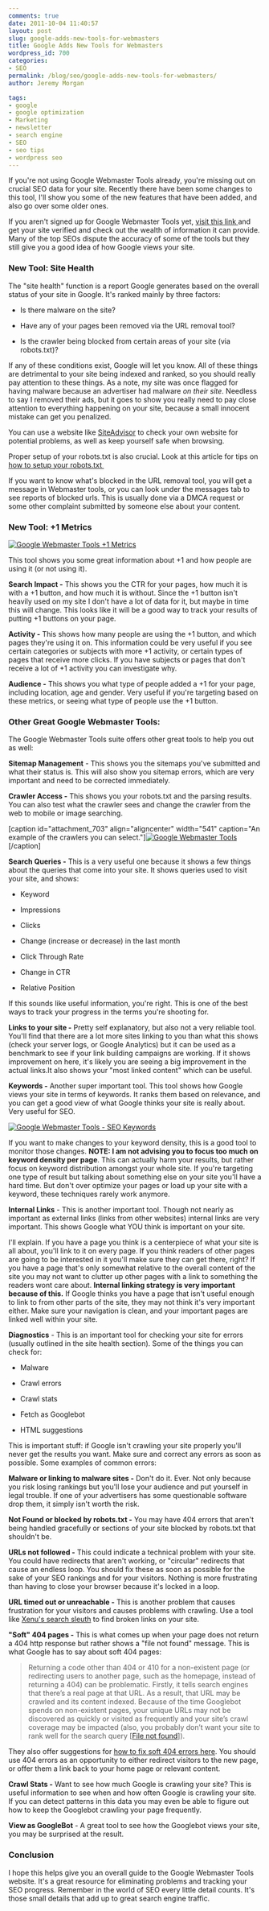 ```yaml
---
comments: true
date: 2011-10-04 11:40:57
layout: post
slug: google-adds-new-tools-for-webmasters
title: Google Adds New Tools for Webmasters
wordpress_id: 700
categories:
- SEO
permalink: /blog/seo/google-adds-new-tools-for-webmasters/
author: Jeremy Morgan

tags:
- google
- google optimization
- Marketing
- newsletter
- search engine
- SEO
- seo tips
- wordpress seo
---
```


If you're not using Google Webmaster Tools already, you're missing out on crucial SEO data for your site. Recently there have been some changes to this tool, I'll show you some of the new features that have been added, and also go over some older ones.

If you aren't signed up for Google Webmaster Tools yet, [visit this link ](https://www.google.com/webmasters/)and get your site verified and check out the wealth of information it can provide. Many of the top SEOs dispute the accuracy of some of the tools but they still give you a good idea of how Google views your site.


### New Tool: Site Health


The "site health" function is a report Google generates based on the overall status of your site in Google. It's ranked mainly by three factors:



	
  * Is there malware on the site?

	
  * Have any of your pages been removed via the URL removal tool?

	
  * Is the crawler being blocked from certain areas of your site (via robots.txt)?


If any of these conditions exist, Google will let you know. All of these things are detrimental to your site being indexed and ranked, so you should really pay attention to these things. As a note, my site was once flagged for having malware because an advertiser had malware _on their site_. Needless to say I removed their ads, but it goes to show you really need to pay close attention to everything happening on your site, because a small innocent mistake can get you penalized.

You can use a website like [SiteAdvisor](http://www.siteadvisor.com/) to check your own website for potential problems, as well as keep yourself safe when browsing.

Proper setup of your robots.txt is also crucial. Look at this article for tips on [how to setup your robots.txt  ](http://www.seoconsultants.com/robots-text-file/)

If you want to know what's blocked in the URL removal tool, you will get a message in Webmaster tools, or you can look under the messages tab to see reports of blocked urls. This is usually done via a DMCA request or some other complaint submitted by someone else about your content.


### New Tool: +1 Metrics


[![Google Webmaster Tools +1 Metrics](http://jeremymorgan.s3.amazonaws.com/wp-content/uploads/2011/10/google-webmaster-tools-plus.jpg)](http://jeremymorgan.s3.amazonaws.com/wp-content/uploads/2011/10/google-webmaster-tools-plus.jpg)

This tool shows you some great information about +1 and how people are using it (or not using it).

**Search Impact -** This shows you the CTR for your pages, how much it is with a +1 button, and how much it is without. Since the +1 button isn't heavily used on my site I don't have a lot of data for it, but maybe in time this will change. This looks like it will be a good way to track your results of putting +1 buttons on your page.

**Activity -** This shows how many people are using the +1 button, and which pages they're using it on. This information could be very useful if you see certain categories or subjects with more +1 activity, or certain types of pages that receive more clicks. If you have subjects or pages that don't receive a lot of +1 activity you can investigate why.

**Audience -** This shows you what type of people added a +1 for your page, including location, age and gender. Very useful if you're targeting based on these metrics, or seeing what type of people use the +1 button.


### Other Great Google Webmaster Tools:


The Google Webmaster Tools suite offers other great tools to help you out as well:

**Sitemap Management** - This shows you the sitemaps you've submitted and what their status is. This will also show you sitemap errors, which are very important and need to be corrected immediately.

**Crawler Access -** This shows you your robots.txt and the parsing results. You can also test what the crawler sees and change the crawler from the web to mobile or image searching.

[caption id="attachment_703" align="aligncenter" width="541" caption="An example of the crawlers you can select."][![Google Webmaster Tools](http://jeremymorgan.s3.amazonaws.com/wp-content/uploads/2011/10/google-webmaster-tools.jpg)](http://jeremymorgan.s3.amazonaws.com/wp-content/uploads/2011/10/google-webmaster-tools.jpg)[/caption]

**Search Queries -** This is a very useful one because it shows a few things about the queries that come into your site. It shows queries used to visit your site, and shows:



	
  * Keyword

	
  * Impressions

	
  * Clicks

	
  * Change (increase or decrease) in the last month

	
  * Click Through Rate

	
  * Change in CTR

	
  * Relative Position


If this sounds like useful information, you're right. This is one of the best ways to track your progress in the terms you're shooting for.

**Links to your site -** Pretty self explanatory, but also not a very reliable tool. You'll find that there are a lot more sites linking to you than what this shows (check your server logs, or Google Analytics) but it can be used as a benchmark to see if your link building campaigns are working. If it shows improvement on here, it's likely you are seeing a big improvement in the actual links.It also shows your "most linked content" which can be useful.

**Keywords -** Another super important tool. This tool shows how Google views your site in terms of keywords. It ranks them based on relevance, and you can get a good view of what Google thinks your site is really about. Very useful for SEO.



[![Google Webmaster Tools - SEO Keywords](http://jeremymorgan.s3.amazonaws.com/wp-content/uploads/2011/10/google-webmaster-tools-seo.jpg)](http://jeremymorgan.s3.amazonaws.com/wp-content/uploads/2011/10/google-webmaster-tools-seo.jpg)

If you want to make changes to your keyword density, this is a good tool to monitor those changes. **NOTE: I am not advising you to focus too much on keyword density per page**. This can actually harm your results, but rather focus on keyword distribution amongst your whole site. If you're targeting one type of result but talking about something else on your site you'll have a hard time. But don't over optimize your pages or load up your site with a keyword, these techniques rarely work anymore.

**Internal Links** - This is another important tool. Though not nearly as important as external links (links from other websites) internal links are very important. This shows Google what YOU think is important on your site.

I'll explain. If you have a page you think is a centerpiece of what your site is all about, you'll link to it on every page. If you think readers of other pages are going to be interested in it you'll make sure they can get there, right? If you have a page that's only somewhat relative to the overall content of the site you may not want to clutter up other pages with a link to something the readers wont care about. **Internal linking strategy is very important because of this.** If Google thinks you have a page that isn't useful enough to link to from other parts of the site, they may not think it's very important either. Make sure your navigation is clean, and your important pages are linked well within your site.

**Diagnostics** - This is an important tool for checking your site for errors (usually outlined in the site health section). Some of the things you can check for:



	
  * Malware

	
  * Crawl errors

	
  * Crawl stats

	
  * Fetch as Googlebot

	
  * HTML suggestions


This is important stuff: if Google isn't crawling your site properly you'll never get the results you want. Make sure and correct any errors as soon as possible. Some examples of common errors:

**Malware or linking to malware sites -** Don't do it. Ever. Not only because you risk losing rankings but you'll lose your audience and put yourself in legal trouble. If one of your advertisers has some questionable software drop them, it simply isn't worth the risk.

**Not Found or blocked by robots.txt -** You may have 404 errors that aren't being handled gracefully or sections of your site blocked by robots.txt that shouldn't be.

**URLs not followed -** This could indicate a technical problem with your site. You could have redirects that aren't working, or "circular" redirects that cause an endless loop. You should fix these as soon as possible for the sake of your SEO rankings and for your visitors. Nothing is more frustrating than having to close your browser because it's locked in a loop.

**URL timed out or unreachable -** This is another problem that causes frustration for your visitors and causes problems with crawling. Use a tool like [Xenu's search sleuth](http://home.snafu.de/tilman/xenulink.html) to find broken links on your site.

**"Soft" 404 pages -** This is what comes up when your page does not return a 404 http response but rather shows a "file not found" message. This is what Google has to say about soft 404 pages:


> Returning a code other than 404 or 410 for a non-existent page (or redirecting users to another page, such as the homepage, instead of returning a 404) can be problematic. Firstly, it tells search engines that there’s a real page at that URL. As a result, that URL may be crawled and its content indexed. Because of the time Googlebot spends on non-existent pages, your unique URLs may not be discovered as quickly or visited as frequently and your site’s crawl coverage may be impacted (also, you probably don’t want your site to rank well for the search query [[File not found](http://www.google.com/search?q=file+not+found)]).


They also offer suggestions for [how to fix soft 404 errors here](http://www.google.com/support/webmasters/bin/answer.py?answer=181708). You should use 404 errors as an opportunity to either redirect visitors to the new page, or offer them a link back to your home page or relevant content.

**Crawl Stats -** Want to see how much Google is crawling your site? This is useful information to see when and how often Google is crawling your site. If you can detect patterns in this data you may even be able to figure out how to keep the Googlebot crawling your page frequently.

**View as GoogleBot** - A great tool to see how the Googlebot views your site, you may be surprised at the result.


### Conclusion


I hope this helps give you an overall guide to the Google Webmaster Tools website. It's a great resource for eliminating problems and tracking your SEO progress. Remember in the world of SEO every little detail counts. It's those small details that add up to great search engine traffic.



